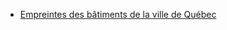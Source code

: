 
- [Empreintes des bâtiments de la ville de Québec](<https://www.donneesquebec.ca/recherche/dataset/empreintes-des-batiments/resource/0920b952-b349-4ddd-a7e3-eebf6f6b6336>)
